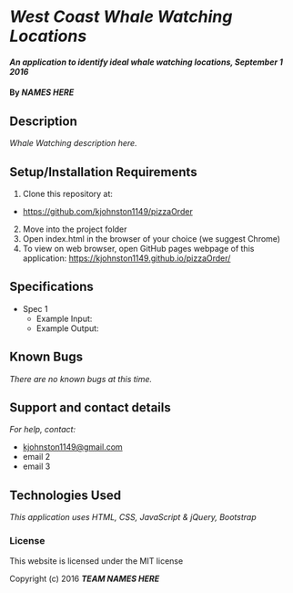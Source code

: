 # _West Coast Whale Watching Locations_

#### _An application to identify ideal whale watching locations, September 1 2016_

#### By _**NAMES HERE**_

## Description

_Whale Watching description here._

## Setup/Installation Requirements

1. Clone this repository at:
  * https://github.com/kjohnston1149/pizzaOrder
2. Move into the project folder
3. Open index.html in the browser of your choice (we suggest Chrome)
4. To view on web browser, open GitHub pages webpage of this application: https://kjohnston1149.github.io/pizzaOrder/

## Specifications

* Spec 1
  * Example Input:
  * Example Output:




## Known Bugs

_There are no known bugs at this time._

## Support and contact details

_For help, contact:_
* [kjohnston1149@gmail.com](mailto:kjohnston1149@gmail.com)
* email 2
* email 3

## Technologies Used

_This application uses HTML, CSS, JavaScript & jQuery, Bootstrap_

### License

This website is licensed under the MIT license

Copyright (c) 2016 **_TEAM NAMES HERE_**

